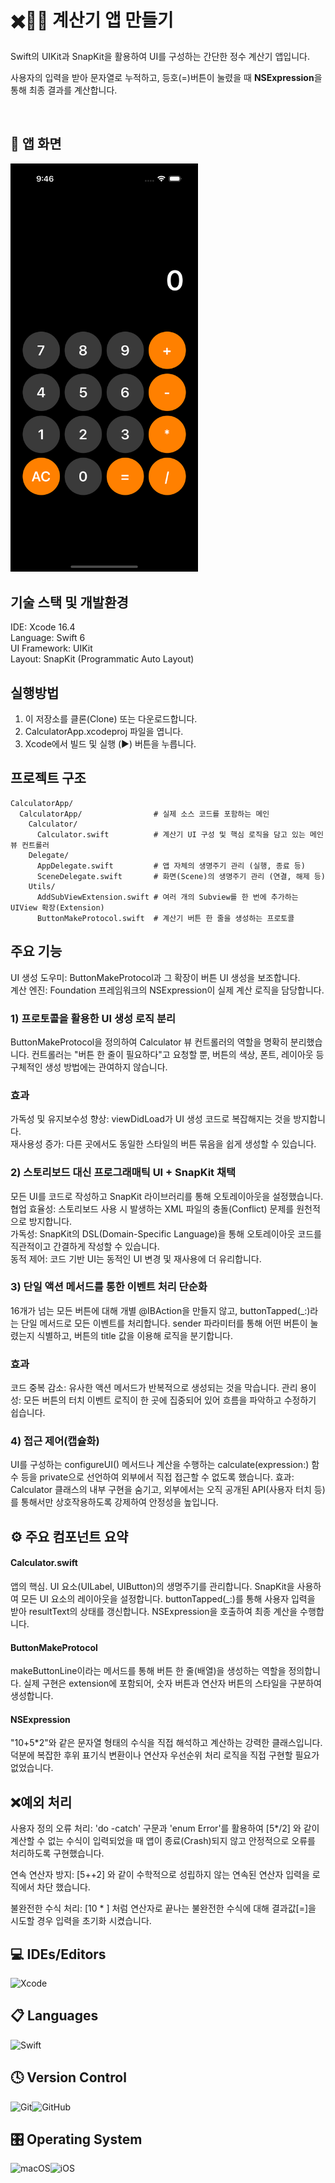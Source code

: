 # ✖️🟰➕ 계산기 앱 만들기
Swift의 UIKit과 SnapKit을 활용하여 UI를 구성하는 간단한 정수 계산기 앱입니다.<br />

사용자의 입력을 받아 문자열로 누적하고, 등호(=)버튼이 눌렸을 때 **NSExpression**을 통해 최종 결과를 계산합니다.

<br />

## 📸 앱 화면

<img src="image.png" alt="Calculator App Screenshot" width="300">
<br />


## 기술 스택 및 개발환경<br />
IDE: Xcode 16.4<br />
Language: Swift 6<br />
UI Framework: UIKit<br />
Layout: SnapKit (Programmatic Auto Layout)<br />

## 실행방법<br />
1. 이 저장소를 클론(Clone) 또는 다운로드합니다.
1. CalculatorApp.xcodeproj 파일을 엽니다.
1. Xcode에서 빌드 및 실행 (▶) 버튼을 누릅니다.

## 프로젝트 구조<br />
```
CalculatorApp/                  
  CalculatorApp/                # 실제 소스 코드를 포함하는 메인
    Calculator/                 
      Calculator.swift          # 계산기 UI 구성 및 핵심 로직을 담고 있는 메인 뷰 컨트롤러
    Delegate/                   
      AppDelegate.swift         # 앱 자체의 생명주기 관리 (실행, 종료 등)
      SceneDelegate.swift       # 화면(Scene)의 생명주기 관리 (연결, 해제 등)
    Utils/                      
      AddSubViewExtension.swift # 여러 개의 Subview를 한 번에 추가하는 UIView 확장(Extension)
      ButtonMakeProtocol.swift  # 계산기 버튼 한 줄을 생성하는 프로토콜
```

## 주요 기능<br />
UI 생성 도우미: ButtonMakeProtocol과 그 확장이 버튼 UI 생성을 보조합니다.<br />
계산 엔진: Foundation 프레임워크의 NSExpression이 실제 계산 로직을 담당합니다.

### 1) 프로토콜을 활용한 UI 생성 로직 분리<br />
ButtonMakeProtocol을 정의하여 Calculator 뷰 컨트롤러의 역할을 명확히 분리했습니다. 컨트롤러는 "버튼 한 줄이 필요하다"고 요청할 뿐, 버튼의 색상, 폰트, 레이아웃 등 구체적인 생성 방법에는 관여하지 않습니다.<br />

### 효과 <br />
가독성 및 유지보수성 향상: viewDidLoad가 UI 생성 코드로 복잡해지는 것을 방지합니다.<br />
재사용성 증가: 다른 곳에서도 동일한 스타일의 버튼 묶음을 쉽게 생성할 수 있습니다.<br />

### 2) 스토리보드 대신 프로그래매틱 UI + SnapKit 채택<br />
모든 UI를 코드로 작성하고 SnapKit 라이브러리를 통해 오토레이아웃을 설정했습니다.<br />
협업 효율성: 스토리보드 사용 시 발생하는 XML 파일의 충돌(Conflict) 문제를 원천적으로 방지합니다.<br />
가독성: SnapKit의 DSL(Domain-Specific Language)을 통해 오토레이아웃 코드를 직관적이고 간결하게 작성할 수 있습니다.<br />
동적 제어: 코드 기반 UI는 동적인 UI 변경 및 재사용에 더 유리합니다.<br />

### 3) 단일 액션 메서드를 통한 이벤트 처리 단순화
16개가 넘는 모든 버튼에 대해 개별 @IBAction을 만들지 않고, buttonTapped(_:)라는 단일 메서드로 모든 이벤트를 처리합니다. sender 파라미터를 통해 어떤 버튼이 눌렸는지 식별하고, 버튼의 title 값을 이용해 로직을 분기합니다.

### 효과
코드 중복 감소: 유사한 액션 메서드가 반복적으로 생성되는 것을 막습니다.
관리 용이성: 모든 버튼의 터치 이벤트 로직이 한 곳에 집중되어 있어 흐름을 파악하고 수정하기 쉽습니다.

### 4) 접근 제어(캡슐화)
UI를 구성하는 configureUI() 메서드나 계산을 수행하는 calculate(expression:) 함수 등을 private으로 선언하여 외부에서 직접 접근할 수 없도록 했습니다.
효과: Calculator 클래스의 내부 구현을 숨기고, 외부에서는 오직 공개된 API(사용자 터치 등)를 통해서만 상호작용하도록 강제하여 안정성을 높입니다.

## ⚙️ 주요 컴포넌트 요약<br />

#### Calculator.swift<br />
앱의 핵심. UI 요소(UILabel, UIButton)의 생명주기를 관리합니다.
SnapKit을 사용하여 모든 UI 요소의 레이아웃을 설정합니다.
buttonTapped(_:)를 통해 사용자 입력을 받아 resultText의 상태를 갱신합니다.
NSExpression을 호출하여 최종 계산을 수행합니다.

#### ButtonMakeProtocol<br />
makeButtonLine이라는 메서드를 통해 버튼 한 줄(배열)을 생성하는 역할을 정의합니다.
실제 구현은 extension에 포함되어, 숫자 버튼과 연산자 버튼의 스타일을 구분하여 생성합니다.

#### NSExpression<br />
"10+5*2"와 같은 문자열 형태의 수식을 직접 해석하고 계산하는 강력한 클래스입니다. 덕분에 복잡한 후위 표기식 변환이나 연산자 우선순위 처리 로직을 직접 구현할 필요가 없었습니다.

## ❌예외 처리

사용자 정의 오류 처리: 'do -catch' 구문과 'enum Error'를 활용하여 [5*/2] 와 같이 계산할 수 없는 수식이 입력되었을 때 앱이 종료(Crash)되지 않고 안정적으로 오류를 처리하도록 구현했습니다.

연속 연산자 방지: [5++2] 와 같이 수학적으로 성립하지 않는 연속된 연산자 입력을 로직에서 차단 했습니다.

불완전한 수식 처리: [10 * ] 처럼 연산자로 끝나는 불완전한 수식에 대해 결과값[=]을 시도할 경우 입력을 초기화 시켰습니다.

## 💻 IDEs/Editors<br />
![Xcode](https://img.shields.io/badge/Xcode-007ACC?style=for-the-badge&logo=Xcode&logoColor=white)<br />
## 📋 Languages<br />
![Swift](https://img.shields.io/badge/swift-F54A2A?style=for-the-badge&logo=swift&logoColor=white)<br />
## 🕓 Version Control<br />
![Git](https://img.shields.io/badge/git-%23F05033.svg?style=for-the-badge&logo=git&logoColor=white)![GitHub](https://img.shields.io/badge/github-%23121011.svg?style=for-the-badge&logo=github&logoColor=white)<br />
## 🎛️ Operating System<br />
![macOS](https://img.shields.io/badge/mac%20os-000000?style=for-the-badge&logo=macos&logoColor=F0F0F0)![iOS](https://img.shields.io/badge/iOS-000000?style=for-the-badge&logo=ios&logoColor=white)<br />
